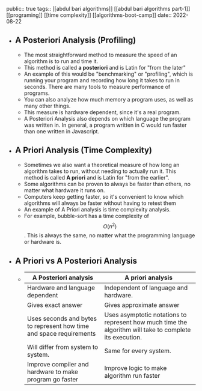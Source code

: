 public:: true
tags:: [[abdul bari algorithms]] [[abdul bari algorithms part-1]] [[programing]] [[time complexity]] [[algorithms-boot-camp]]
date:: 2022-08-22

- ## A Posteriori Analysis (Profiling)
	- The most straightforward method to measure the speed of an algorithm is to run and time it.
	- This method is called **a posteriori** and is Latin for "from the later"
	- An example of this would be "benchmarking" or "profiling", which is running your program and recording how long it takes to run in seconds. There are many tools to measure performance of programs.
	- You can also analyze how much memory a program uses, as well as many other things.
	- This measure is hardware dependent, since it's a real program.
	- A Posteriori Analysis also depends on which language the program was written in. In general, a program written in C would run faster than one written in Javascript.
- ## A Priori Analysis (Time Complexity)
	- Sometimes we also want a theoretical measure of how long an algorithm takes to run, without needing to actually run it. This method is called **A priori** and is Latin for "from the earlier".
	- Some algorithms can be proven to always be faster than others, no matter what hardware it runs on.
	- Computers keep getting faster, so it's convenient to know which algorithms will always be faster without having to retest them
	- An example of A Priori analysis is time complexity analysis.
	- For example, bubble-sort has a time complexity of $$O(n^2)$$. This is always the same, no matter what the programming language or hardware is.
- ## A Priori vs A Posteriori Analysis
	- |                                     A Posteriori analysis                                     |                                                    A priori analysis                                                    |
	  |--|--|
	  |        Hardware and language dependent|                          Independent of language and hardware.                             |
	  |                                  Gives exact answer                                 |Gives approximate answer|
	  |Uses seconds and bytes to represent how time and space requirements| Uses asymptotic notations to represent how much time the algorithm will take to complete its execution. |
	  |Will differ from system to system. |                  Same for every system.                  |
	  |Improve compiler and hardware to make program go faster|Improve logic to make algorithm run faster|